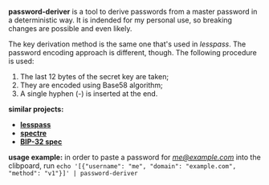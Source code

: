**password-deriver** is a tool to derive passwords from a master password in a deterministic way. It is indended for my personal use, so breaking changes are possible and even likely.

The key derivation method is the same one that's used in *lesspass*.
The password encoding approach is different, though. The following procedure is used:

1. The last 12 bytes of the secret key are taken;
2. They are encoded using Base58 algorithm;
3. A single hyphen (-) is inserted at the end.

**similar projects:**
- [**lesspass**](https://github.com/lesspass/lesspass)
- [**spectre**](https://spectre.app)
- [**BIP-32 spec**](https://github.com/bitcoin/bips/blob/master/bip-0032.mediawiki)

**usage example:** in order to paste a password for *me@example.com* into the clibpoard,
run `echo '[{"username": "me", "domain": "example.com", "method": "v1"}]' | password-deriver`
